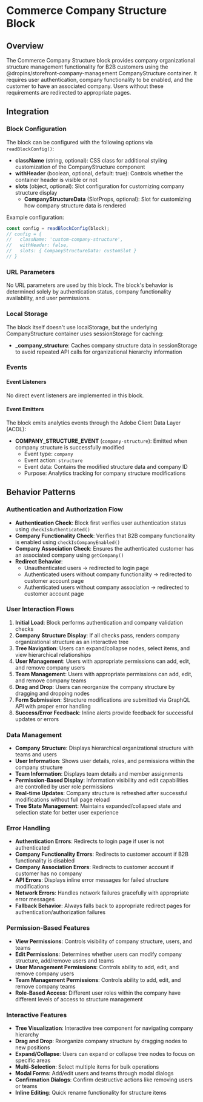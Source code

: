 <!-- ******************************************************************
 * ADOBE CONFIDENTIAL
 * __________________
 *
 *  Copyright 2025 Adobe
 *  All Rights Reserved.
 *
 * NOTICE:  All information contained herein is, and remains
 * the property of Adobe and its suppliers, if any. The intellectual
 * and technical concepts contained herein are proprietary to Adobe
 * and its suppliers and are protected by all applicable intellectual
 * property laws, including trade secret and copyright laws.
 * Dissemination of this information or reproduction of this material
 * is strictly forbidden unless prior written permission is obtained
 * from Adobe.
 ****************************************************************** -->
# Commerce Company Structure Block

## Overview

The Commerce Company Structure block provides company organizational structure management functionality for B2B customers using the @dropins/storefront-company-management CompanyStructure container. It requires user authentication, company functionality to be enabled, and the customer to have an associated company. Users without these requirements are redirected to appropriate pages.

## Integration

### Block Configuration
The block can be configured with the following options via `readBlockConfig()`:

- **className** (string, optional): CSS class for additional styling customization of the CompanyStructure component
- **withHeader** (boolean, optional, default: true): Controls whether the container header is visible or not
- **slots** (object, optional): Slot configuration for customizing company structure display
  - **CompanyStructureData** (SlotProps, optional): Slot for customizing how company structure data is rendered

Example configuration:
```javascript
const config = readBlockConfig(block);
// config = {
//   className: 'custom-company-structure',
//   withHeader: false,
//   slots: { CompanyStructureData: customSlot }
// }
```

### URL Parameters
No URL parameters are used by this block. The block's behavior is determined solely by authentication status, company functionality availability, and user permissions.

### Local Storage
The block itself doesn't use localStorage, but the underlying CompanyStructure container uses sessionStorage for caching:

- **_company_structure**: Caches company structure data in sessionStorage to avoid repeated API calls for organizational hierarchy information

### Events
#### Event Listeners
No direct event listeners are implemented in this block.

#### Event Emitters
The block emits analytics events through the Adobe Client Data Layer (ACDL):

- **COMPANY_STRUCTURE_EVENT** (`company-structure`): Emitted when company structure is successfully modified
  - Event type: `company`
  - Event action: `structure`
  - Event data: Contains the modified structure data and company ID
  - Purpose: Analytics tracking for company structure modifications

## Behavior Patterns

### Authentication and Authorization Flow

- **Authentication Check**: Block first verifies user authentication status using `checkIsAuthenticated()`
- **Company Functionality Check**: Verifies that B2B company functionality is enabled using `checkIsCompanyEnabled()`
- **Company Association Check**: Ensures the authenticated customer has an associated company using `getCompany()`
- **Redirect Behavior**: 
  - Unauthenticated users → redirected to login page
  - Authenticated users without company functionality → redirected to customer account page
  - Authenticated users without company association → redirected to customer account page

### User Interaction Flows

1. **Initial Load**: Block performs authentication and company validation checks
2. **Company Structure Display**: If all checks pass, renders company organizational structure as an interactive tree
3. **Tree Navigation**: Users can expand/collapse nodes, select items, and view hierarchical relationships
4. **User Management**: Users with appropriate permissions can add, edit, and remove company users
5. **Team Management**: Users with appropriate permissions can add, edit, and remove company teams
6. **Drag and Drop**: Users can reorganize the company structure by dragging and dropping nodes
7. **Form Submission**: Structure modifications are submitted via GraphQL API with proper error handling
8. **Success/Error Feedback**: Inline alerts provide feedback for successful updates or errors

### Data Management

- **Company Structure**: Displays hierarchical organizational structure with teams and users
- **User Information**: Shows user details, roles, and permissions within the company structure
- **Team Information**: Displays team details and member assignments
- **Permission-Based Display**: Information visibility and edit capabilities are controlled by user role permissions
- **Real-time Updates**: Company structure is refreshed after successful modifications without full page reload
- **Tree State Management**: Maintains expanded/collapsed state and selection state for better user experience

### Error Handling

- **Authentication Errors**: Redirects to login page if user is not authenticated
- **Company Functionality Errors**: Redirects to customer account if B2B functionality is disabled
- **Company Association Errors**: Redirects to customer account if customer has no company
- **API Errors**: Displays inline error messages for failed structure modifications
- **Network Errors**: Handles network failures gracefully with appropriate error messages
- **Fallback Behavior**: Always falls back to appropriate redirect pages for authentication/authorization failures

### Permission-Based Features

- **View Permissions**: Controls visibility of company structure, users, and teams
- **Edit Permissions**: Determines whether users can modify company structure, add/remove users and teams
- **User Management Permissions**: Controls ability to add, edit, and remove company users
- **Team Management Permissions**: Controls ability to add, edit, and remove company teams
- **Role-Based Access**: Different user roles within the company have different levels of access to structure management

### Interactive Features

- **Tree Visualization**: Interactive tree component for navigating company hierarchy
- **Drag and Drop**: Reorganize company structure by dragging nodes to new positions
- **Expand/Collapse**: Users can expand or collapse tree nodes to focus on specific areas
- **Multi-Selection**: Select multiple items for bulk operations
- **Modal Forms**: Add/edit users and teams through modal dialogs
- **Confirmation Dialogs**: Confirm destructive actions like removing users or teams
- **Inline Editing**: Quick rename functionality for structure items
